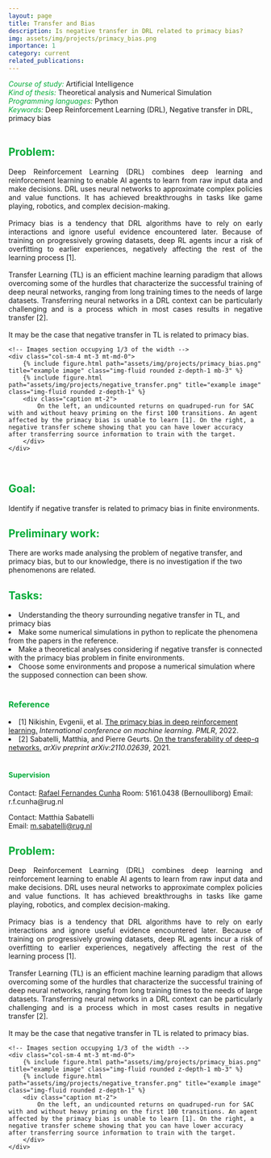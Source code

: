 ```yaml
---
layout: page
title: Transfer and Bias
description: Is negative transfer in DRL related to primacy bias?
img: assets/img/projects/primacy_bias.png
importance: 1
category: current
related_publications: 
---
```



<style>
    h7:after {
        content: "\A";
        white-space: pre;
    }
</style>
<h6 style="color: #00ab37;display: inline">Course of study:</h6>
<h7 style="display: inline;">Artificial Intelligence</h7>

<h6 style="color: #00ab37;display: inline">Kind of thesis:</h6> 
<h7 style="display: inline;">Theoretical analysis and Numerical Simulation</h7>

<h6 style="color: #00ab37; display: inline">Programming languages:</h6>
<h7 style="display: inline;">Python</h7>

<h6 style="color: #00ab37; display: inline">Keywords:</h6>
<h7 style="display: inline;">Deep Reinforcement Learning (DRL), Negative transfer in DRL, primacy bias </h7>

<br>
<div class="row">
    <!-- Text section occupying 2/3 of the width -->
    <div class="col-sm-8 mt-3 mt-md-0" style="text-align: justify;">
        <h2 style="color: #00ab37;">Problem:</h2>
        Deep Reinforcement Learning (DRL) combines deep learning and reinforcement learning to enable AI agents to learn from raw input data and make decisions. DRL uses neural networks to approximate complex policies and value functions. It has achieved breakthroughs in tasks like game playing, robotics, and complex decision-making. 
        <br><br>
        Primacy bias is a tendency that DRL algorithms have to rely on early interactions and ignore useful evidence encountered later. Because of training on progressively growing datasets, deep RL agents incur a risk of overfitting to earlier experiences, negatively affecting the rest of the learning process [1].
        <br><br>
        Transfer Learning (TL) is an efficient machine learning paradigm that allows overcoming some of the hurdles that characterize the successful training of deep neural networks, ranging from long training times to the needs of large datasets. Transferring neural networks in a DRL context can be particularly challenging and is a process which in most cases results in negative transfer [2]. 
        <br><br>
        It may be the case that negative transfer in TL is related to primacy bias.
    </div>

    <!-- Images section occupying 1/3 of the width -->
    <div class="col-sm-4 mt-3 mt-md-0">
        {% include figure.html path="assets/img/projects/primacy_bias.png" title="example image" class="img-fluid rounded z-depth-1 mb-3" %}
        {% include figure.html path="assets/img/projects/negative_transfer.png" title="example image" class="img-fluid rounded z-depth-1" %}
        <div class="caption mt-2">
            On the left, an undicounted returns on quadruped-run for SAC with and without heavy priming on the first 100 transitions. An agent affected by the primacy bias is unable to learn [1]. On the right, a negative transfer scheme showing that you can have lower accuracy after transferring source information to train with the target. 
        </div>
    </div>
</div>

<!--
Deep Reinforcement Learning (DRL) combines deep learning and reinforcement learning to enable AI agents to learn from raw input data and make decisions. DRL uses neural networks to approximate complex policies and value functions. It has achieved breakthroughs in tasks like game playing, robotics, and complex decision-making.  

Primacy bias is a tendency that DRL algorithms have to rely on early interactions and ignore useful evidence encountered later. Because of training on
progressively growing datasets, deep RL agents incur a risk of overfitting to earlier experiences, negatively affecting the rest of the learning process [1].

Transfer Learning (TL) is an efficient machine learning paradigm that allows overcoming some of the hurdles that characterize the successful training of deep neural networks, ranging from long training times to the needs of large datasets. Transferring neural networks in a DRL context can be particularly challenging and is a process which in most cases results in negative transfer [2]. 

It may be the case that negative transfer in TL is related to primacy bias.

<div class="row justify-content-sm-center">
    <div class="col-sm-4 mt-3 mt-md-0">
        {% include figure.html path="assets/img/projects/primacy_bias.png" title="example image" class="img-fluid rounded z-depth-1" %}
    </div>
    <div class="col-sm-8 mt-3 mt-md-0">
        {% include figure.html path="assets/img/projects/negative_transfer.png" title="example image" class="img-fluid rounded z-depth-1" %}
    </div>
</div>
<div class="caption">
    On the left, an undicounted returns on quadruped-run for SAC with and without heavy priming on the first 100 transitions. An agent affected by the primacy bias is unable to learn [1]. On the right, a negative transfer scheme showing that you can have lower accuracy after transfering source information to train with the target. 
</div>
--> 

<br>
<h2 style="color: #00ab37;">Goal:</h2>
Identify if negative transfer is related to primacy bias in finite environments.

<br>
<h2 style="color: #00ab37;">Preliminary work:</h2>
There are works made analysing the problem of negative transfer, and primacy bias, but to our knowledge, there is no investigation if the two phenomenons are related.

<br>
<h2 style="color: #00ab37;">Tasks:</h2>
<li>Understanding the theory surrounding negative transfer in TL, and primacy bias</li>
<li>Make some numerical simulations in python to replicate the phenomena from the papers in the reference.</li>
<li>Make a theoretical analyses considering if negative transfer is connected with the primacy bias problem in finite environments. </li>
<li>Choose some environments and propose a numerical simulation where the supposed connection can been show. </li>
 

<br>
<h3 style="color: #00ab37;">Reference</h3>

<li>[1] Nikishin, Evgenii, et al. <a href="https://proceedings.mlr.press/v162/nikishin22a">The primacy bias in deep reinforcement learning.</a> <i>International conference on machine learning. PMLR</i>, 2022.</li>

<li>[2] Sabatelli, Matthia, and Pierre Geurts. <a href="https://arxiv.org/pdf/2110.02639.pdf">On the transferability of deep-q networks.</a> <i>arXiv preprint arXiv:2110.02639</i>, 2021.</li>

<br>
<h4 style="color: #00ab37;">Supervision</h4>
Contact: <a href="https://www.rug.nl/staff/r.f.cunha/?lang=en">Rafael Fernandes Cunha</a>  
Room: 5161.0438 (Bernoulliborg)  
Email: r.f.cunha@rug.nl

Contact: Matthia Sabatelli  
Email: m.sabatelli@rug.nl


<div class="row">
    <!-- Text section occupying 2/3 of the width -->
    <div class="col-sm-8 mt-3 mt-md-0" style="text-align: justify;">
        <h2 style="color: #00ab37;">Problem:</h2>
        Deep Reinforcement Learning (DRL) combines deep learning and reinforcement learning to enable AI agents to learn from raw input data and make decisions. DRL uses neural networks to approximate complex policies and value functions. It has achieved breakthroughs in tasks like game playing, robotics, and complex decision-making. 
        <br><br>
        Primacy bias is a tendency that DRL algorithms have to rely on early interactions and ignore useful evidence encountered later. Because of training on progressively growing datasets, deep RL agents incur a risk of overfitting to earlier experiences, negatively affecting the rest of the learning process [1].
        <br><br>
        Transfer Learning (TL) is an efficient machine learning paradigm that allows overcoming some of the hurdles that characterize the successful training of deep neural networks, ranging from long training times to the needs of large datasets. Transferring neural networks in a DRL context can be particularly challenging and is a process which in most cases results in negative transfer [2]. 
        <br><br>
        It may be the case that negative transfer in TL is related to primacy bias.
    </div>

    <!-- Images section occupying 1/3 of the width -->
    <div class="col-sm-4 mt-3 mt-md-0">
        {% include figure.html path="assets/img/projects/primacy_bias.png" title="example image" class="img-fluid rounded z-depth-1 mb-3" %}
        {% include figure.html path="assets/img/projects/negative_transfer.png" title="example image" class="img-fluid rounded z-depth-1" %}
        <div class="caption mt-2">
            On the left, an undicounted returns on quadruped-run for SAC with and without heavy priming on the first 100 transitions. An agent affected by the primacy bias is unable to learn [1]. On the right, a negative transfer scheme showing that you can have lower accuracy after transferring source information to train with the target. 
        </div>
    </div>
</div>





